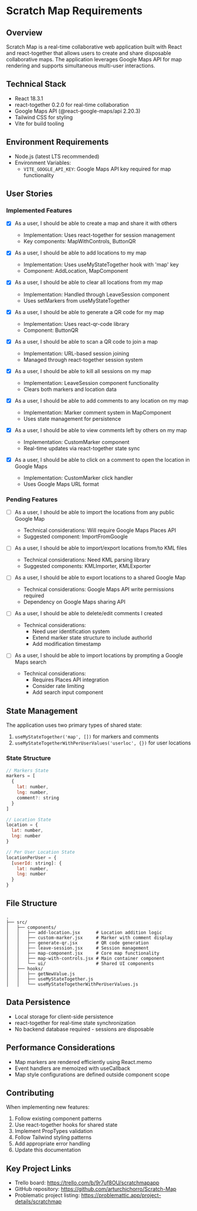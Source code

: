# Scratch Map Requirements

## Overview
Scratch Map is a real-time collaborative web application built with React and react-together that allows users to create and share disposable collaborative maps. The application leverages Google Maps API for map rendering and supports simultaneous multi-user interactions.

## Technical Stack
- React 18.3.1
- react-together 0.2.0 for real-time collaboration
- Google Maps API (@react-google-maps/api 2.20.3)
- Tailwind CSS for styling
- Vite for build tooling

## Environment Requirements
- Node.js (latest LTS recommended)
- Environment Variables:
  - `VITE_GOOGLE_API_KEY`: Google Maps API key required for map functionality

## User Stories

### Implemented Features
- [X] As a user, I should be able to create a map and share it with others
  - Implementation: Uses react-together for session management
  - Key components: MapWithControls, ButtonQR

- [X] As a user, I should be able to add locations to my map
  - Implementation: Uses useMyStateTogether hook with 'map' key
  - Component: AddLocation, MapComponent

- [X] As a user, I should be able to clear all locations from my map
  - Implementation: Handled through LeaveSession component
  - Uses setMarkers from useMyStateTogether

- [X] As a user, I should be able to generate a QR code for my map
  - Implementation: Uses react-qr-code library
  - Component: ButtonQR

- [X] As a user, I should be able to scan a QR code to join a map
  - Implementation: URL-based session joining
  - Managed through react-together session system

- [X] As a user, I should be able to kill all sessions on my map
  - Implementation: LeaveSession component functionality
  - Clears both markers and location data

- [X] As a user, I should be able to add comments to any location on my map
  - Implementation: Marker comment system in MapComponent
  - Uses state management for persistence

- [X] As a user, I should be able to view comments left by others on my map
  - Implementation: CustomMarker component
  - Real-time updates via react-together state sync

- [X] As a user, I should be able to click on a comment to open the location in Google Maps
  - Implementation: CustomMarker click handler
  - Uses Google Maps URL format

### Pending Features
- [ ] As a user, I should be able to import the locations from any public Google Map
  - Technical considerations: Will require Google Maps Places API
  - Suggested component: ImportFromGoogle

- [ ] As a user, I should be able to import/export locations from/to KML files
  - Technical considerations: Need KML parsing library
  - Suggested components: KMLImporter, KMLExporter

- [ ] As a user, I should be able to export locations to a shared Google Map
  - Technical considerations: Google Maps API write permissions required
  - Dependency on Google Maps sharing API

- [ ] As a user, I should be able to delete/edit comments I created
  - Technical considerations: 
    - Need user identification system
    - Extend marker state structure to include authorId
    - Add modification timestamp

- [ ] As a user, I should be able to import locations by prompting a Google Maps search
  - Technical considerations: 
    - Requires Places API integration
    - Consider rate limiting
    - Add search input component

## State Management
The application uses two primary types of shared state:
1. `useMyStateTogether('map', [])` for markers and comments
2. `useMyStateTogetherWithPerUserValues('userloc', {})` for user locations

### State Structure
```javascript
// Markers State
markers = [
  {
    lat: number,
    lng: number,
    comment?: string
  }
]

// Location State
location = {
  lat: number,
  lng: number
}

// Per User Location State
locationPerUser = {
  [userId: string]: {
    lat: number,
    lng: number
  }
}
```

## File Structure
```
.
├── src/
│   ├── components/
│   │   ├── add-location.jsx      # Location addition logic
│   │   ├── custom-marker.jsx     # Marker with comment display
│   │   ├── generate-qr.jsx       # QR code generation
│   │   ├── leave-session.jsx     # Session management
│   │   ├── map-component.jsx     # Core map functionality
│   │   ├── map-with-controls.jsx # Main container component
│   │   └── ui/                   # Shared UI components
│   ├── hooks/
│   │   ├── getNewValue.js
│   │   ├── useMyStateTogether.js
│   │   └── useMyStateTogetherWithPerUserValues.js
```

## Data Persistence
- Local storage for client-side persistence
- react-together for real-time state synchronization
- No backend database required - sessions are disposable

## Performance Considerations
- Map markers are rendered efficiently using React.memo
- Event handlers are memoized with useCallback
- Map style configurations are defined outside component scope

## Contributing
When implementing new features:
1. Follow existing component patterns
2. Use react-together hooks for shared state
3. Implement PropTypes validation
4. Follow Tailwind styling patterns
5. Add appropriate error handling
6. Update this documentation

## Key Project Links
- Trello board: https://trello.com/b/9r7uf8OU/scratchmapapp
- GitHub repository: https://github.com/arturchichorro/Scratch-Map
- Problematic project listing: https://problemattic.app/project-details/scratchmap